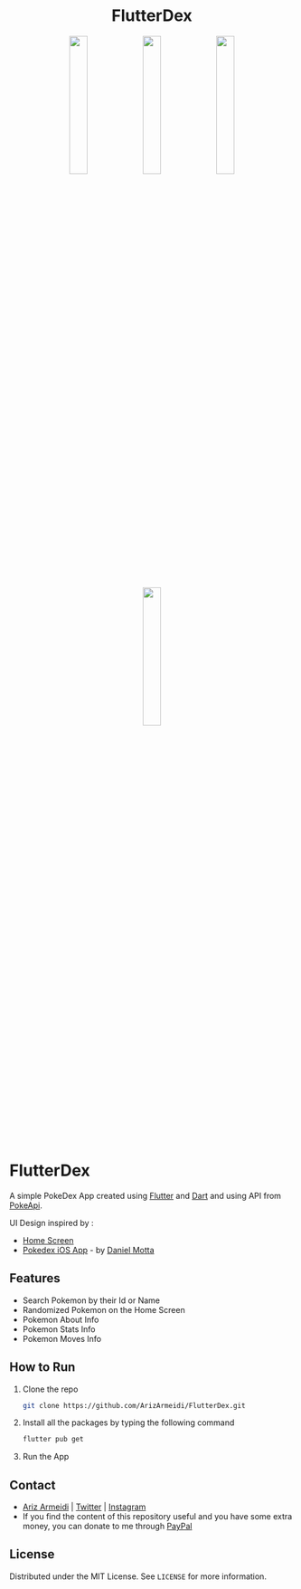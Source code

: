 
 <h1 align="center">FlutterDex</h1>

<p align="center">
<img src="https://user-images.githubusercontent.com/60814961/113476858-523bcf00-94a8-11eb-9266-2abd6c698cc9.png" width="25%"></img> 
<img src="https://user-images.githubusercontent.com/60814961/113578115-7f28e700-964c-11eb-9a8f-3bb9bd045f5a.png" width="25%"></img> 
<img src="https://user-images.githubusercontent.com/60814961/113578117-80f2aa80-964c-11eb-8873-f61cd1d962d6.png" width="25%"></img>
<img src="https://user-images.githubusercontent.com/60814961/113578126-818b4100-964c-11eb-898c-23eaba79e428.png" width="25%"></img> 
</p>


# FlutterDex

A simple PokeDex App created using [Flutter](https://flutter.dev/) and [Dart](https://dart.dev/) and using API from [PokeApi](https://pokeapi.co/).

UI Design inspired by :
- [Home Screen](https://www.pinterest.com/pin/133982157654115616/)
- [Pokedex iOS App](https://dribbble.com/shots/4862523-Pokedex-iOS-app-Squirtle) - by [Daniel Motta](https://dribbble.com/DanielMots)


## Features

- Search Pokemon by their Id or Name
- Randomized Pokemon on the Home Screen
- Pokemon About Info
- Pokemon Stats Info
- Pokemon Moves Info


## How to Run

1. Clone the repo
   ```sh
   git clone https://github.com/ArizArmeidi/FlutterDex.git
   ```
2. Install all the packages by typing the following command
   ```sh
   flutter pub get
   ```
3. Run the App

## Contact

- [Ariz Armeidi](https://github.com/ArizArmeidi/) | [Twitter](https://twitter.com/ArizArmeidi) | [Instagram](https://www.instagram.com/ariz.armeidi/)
- If you find the content of this repository useful and you have some extra money, you can donate to me through [PayPal](https://www.paypal.com/paypalme/arizarmeidi)

## License
Distributed under the MIT License. See `LICENSE` for more information.
